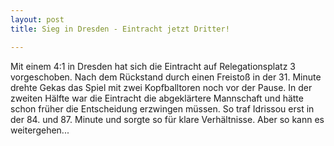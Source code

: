 ```yaml
---
layout: post
title: Sieg in Dresden - Eintracht jetzt Dritter!

---
```


Mit einem 4:1 in Dresden hat sich die Eintracht auf Relegationsplatz 3 vorgeschoben. Nach dem Rückstand durch einen Freistoß in der 31. Minute drehte Gekas das Spiel mit zwei Kopfballtoren noch vor der Pause. In der zweiten Hälfte war die Eintracht die abgeklärtere Mannschaft und hätte schon früher die Entscheidung erzwingen müssen. So traf Idrissou erst in der 84. und 87. Minute und sorgte so für klare Verhältnisse. Aber so kann es weitergehen...


